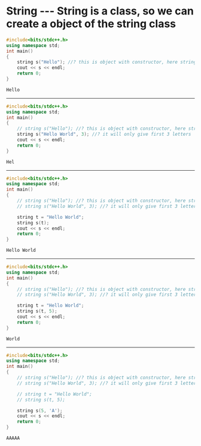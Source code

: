 # String --- String is a class, so we can create a object of the string class

```c++
#include<bits/stdc++.h>
using namespace std;
int main()
{
    string s("Hello"); //? this is object with constructor, here string is class and s is object
    cout << s << endl;
    return 0;
}
```
```bash
Hello
```

----------------------------------------------------------------------------------------------------------------------

```c++
#include<bits/stdc++.h>
using namespace std;
int main()
{
    // string s("Hello"); //? this is object with constructor, here string is class and s is object
    string s("Hello World", 3); //? it will only give first 3 letters
    cout << s << endl;
    return 0;
}
```
```bash
Hel
```

----------------------------------------------------------------------------------------------------------------------

```c++
#include<bits/stdc++.h>
using namespace std;
int main()
{
    // string s("Hello"); //? this is object with constructor, here string is class and s is object
    // string s("Hello World", 3); //? it will only give first 3 letters

    string t = "Hello World";
    string s(t);
    cout << s << endl;
    return 0;
}
```
```bash
Hello World
```

----------------------------------------------------------------------------------------------------------------------

```c++
#include<bits/stdc++.h>
using namespace std;
int main()
{
    // string s("Hello"); //? this is object with constructor, here string is class and s is object
    // string s("Hello World", 3); //? it will only give first 3 letters

    string t = "Hello World";
    string s(t, 5);
    cout << s << endl;
    return 0;
}
```
```bash
World
```

----------------------------------------------------------------------------------------------------------------------

```c++
#include<bits/stdc++.h>
using namespace std;
int main()
{
    // string s("Hello"); //? this is object with constructor, here string is class and s is object
    // string s("Hello World", 3); //? it will only give first 3 letters

    // string t = "Hello World";
    // string s(t, 5);

    string s(5, 'A');
    cout << s << endl;
    return 0;
}
```
```bash
AAAAA
```